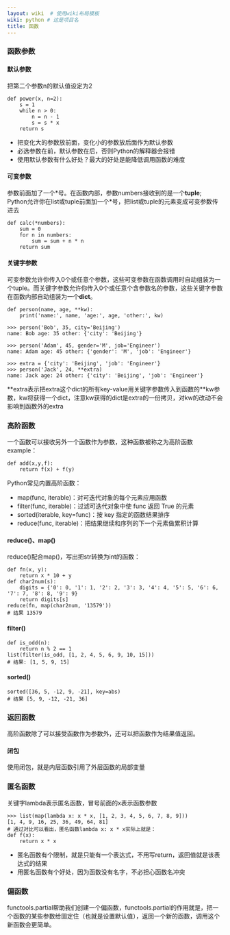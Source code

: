```yaml
---
layout: wiki  # 使用wiki布局模板
wiki: python # 这是项目名
title: 函数
---
```


### 函数参数

#### 默认参数
把第二个参数n的默认值设定为2
```
def power(x, n=2):
    s = 1
    while n > 0:
        n = n - 1
        s = s * x
    return s
```
- 把变化大的参数放前面，变化小的参数放后面作为默认参数
- 必选参数在前，默认参数在后，否则Python的解释器会报错
- 使用默认参数有什么好处？最大的好处是能降低调用函数的难度

#### 可变参数
参数前面加了一个\*号。在函数内部，参数numbers接收到的是一个**tuple**;  
Python允许你在list或tuple前面加一个\*号，把list或tuple的元素变成可变参数传进去
```
def calc(*numbers):
    sum = 0
    for n in numbers:
        sum = sum + n * n
    return sum
```

#### 关键字参数
可变参数允许你传入0个或任意个参数，这些可变参数在函数调用时自动组装为一个tuple。而关键字参数允许你传入0个或任意个含参数名的参数，这些关键字参数在函数内部自动组装为一个**dict**。
```
def person(name, age, **kw):
    print('name:', name, 'age:', age, 'other:', kw)

>>> person('Bob', 35, city='Beijing')
name: Bob age: 35 other: {'city': 'Beijing'}

>>> person('Adam', 45, gender='M', job='Engineer')
name: Adam age: 45 other: {'gender': 'M', 'job': 'Engineer'}

>>> extra = {'city': 'Beijing', 'job': 'Engineer'}
>>> person('Jack', 24, **extra)
name: Jack age: 24 other: {'city': 'Beijing', 'job': 'Engineer'}

```
\**extra表示把extra这个dict的所有key-value用关键字参数传入到函数的\**kw参数，kw将获得一个dict，注意kw获得的dict是extra的一份拷贝，对kw的改动不会影响到函数外的extra



### 高阶函数
一个函数可以接收另外一个函数作为参数，这种函数被称之为高阶函数
example：
```
def add(x,y,f):
    return f(x) + f(y)
```

Python常见内置高阶函数：

- map(func, iterable)：对可迭代对象的每个元素应用函数
- filter(func, iterable)：过滤可迭代对象中使 func 返回 True 的元素
- sorted(iterable, key=func)：按 key 指定的函数结果排序
- reduce(func, iterable)：把结果继续和序列的下一个元素做累积计算

#### reduce()、map()
reduce()配合map()，写出把str转换为int的函数：
```
def fn(x, y):
    return x * 10 + y
def char2num(s):
    digits = {'0': 0, '1': 1, '2': 2, '3': 3, '4': 4, '5': 5, '6': 6, '7': 7, '8': 8, '9': 9}
    return digits[s]
reduce(fn, map(char2num, '13579'))
# 结果 13579
```
#### filter() 
```
def is_odd(n):
    return n % 2 == 1
list(filter(is_odd, [1, 2, 4, 5, 6, 9, 10, 15]))
# 结果: [1, 5, 9, 15]
```
#### sorted() 
```
sorted([36, 5, -12, 9, -21], key=abs)
# 结果 [5, 9, -12, -21, 36]
```

### 返回函数
高阶函数除了可以接受函数作为参数外，还可以把函数作为结果值返回。

#### 闭包
使用闭包，就是内层函数引用了外层函数的局部变量

### 匿名函数
关键字lambda表示匿名函数，冒号前面的x表示函数参数
```
>>> list(map(lambda x: x * x, [1, 2, 3, 4, 5, 6, 7, 8, 9]))
[1, 4, 9, 16, 25, 36, 49, 64, 81]
# 通过对比可以看出，匿名函数lambda x: x * x实际上就是：
def f(x):
    return x * x
```
- 匿名函数有个限制，就是只能有一个表达式，不用写return，返回值就是该表达式的结果
- 用匿名函数有个好处，因为函数没有名字，不必担心函数名冲突

### 偏函数
functools.partial帮助我们创建一个偏函数，functools.partial的作用就是，把一个函数的某些参数给固定住（也就是设置默认值），返回一个新的函数，调用这个新函数会更简单。